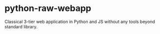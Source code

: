 # python-raw-webapp
Classical 3-tier web application in Python and JS without any tools beyond standard library.
